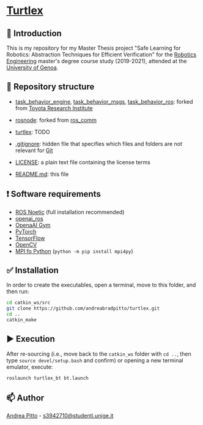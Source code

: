 # [Turtlex](https://github.com/andreabradpitto/turtlex)

## 📛 Introduction

This is my repository for my Master Thesis project "Safe Learning for Robotics: Abstraction Techniques for Efficient Verification" for the [Robotics Engineering](https://courses.unige.it/10635) master's degree course study (2019-2021), attended at the [University of Genoa](https://unige.it/en).

## 📂 Repository structure

- [task_behavior_engine](task_behavior_engine), [task_behavior_msgs](task_behavior_msgs), [task_behavior_ros](task_behavior_ros): forked from [Toyota Research Institute](https://github.com/ToyotaResearchInstitute)

- [rosnode](rosnode): forked from [ros_comm](https://github.com/ros/ros_comm)

- [turtlex](turtlex): TODO

- [.gitignore](.gitignore): hidden file that specifies which files and folders are not relevant for [Git](https://git-scm.com/)

- [LICENSE](LICENSE): a plain text file containing the license terms

- [README.md](README.md): this file

## ❗ Software requirements

- [ROS Noetic](http://wiki.ros.org/noetic/Installation) (full installation recommended)
- [openai_ros](https://bitbucket.org/theconstructcore/openai_ros/src/kinetic-devel/)
- [OpenaAI Gym](https://gym.openai.com/docs/)
- [PyTorch](https://pytorch.org/get-started/locally/)
- [TensorFlow](https://www.tensorflow.org/install/)
- [OpenCV](https://docs.opencv.org/4.x/d7/d9f/tutorial_linux_install.html)
- [MPI fo Python](https://mpi4py.readthedocs.io/en/stable/install.html) (`python -m pip install mpi4py`)

## ✅ Installation

In order to create the executables, open a terminal, move to this folder, and then run:

```bash
cd catkin_ws/src
git clone https://github.com/andreabradpitto/turtlex.git
cd ..
catkin_make
```

## ▶️ Execution

After re-sourcing (i.e., move back to the `catkin_ws` folder with `cd ..`, then type `source devel/setup.bash` and confirm) or opening a new terminal emulator, execute:

```bash
roslaunch turtlex_bt bt.launch
```

## 📫 Author

[Andrea Pitto](https://github.com/andreabradpitto) - s3942710@studenti.unige.it
